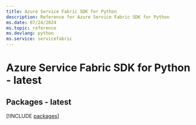 ```yaml
---
title: Azure Service Fabric SDK for Python
description: Reference for Azure Service Fabric SDK for Python
ms.date: 07/24/2024
ms.topic: reference
ms.devlang: python
ms.service: servicefabric
---
```

# Azure Service Fabric SDK for Python - latest
## Packages - latest
[!INCLUDE [packages](service-fabric-index.md)]